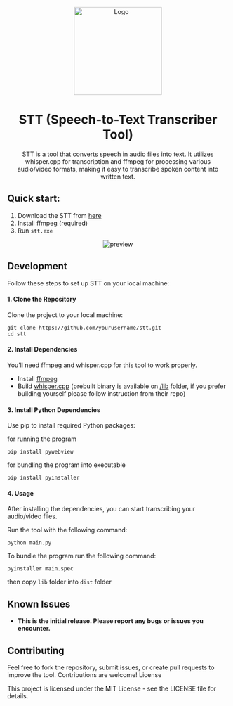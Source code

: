 <p align="center">
  <a href="https://github.com/miukyo/stt">
    <img src="https://github.com/user-attachments/assets/99968b8a-18e2-4ca0-b8e5-34e49d57093d" alt="Logo" width="200" height="200">
  </a>

  <h1 align="center">STT (Speech-to-Text Transcriber Tool)</h3>

  <p align="center">
    STT is a tool that converts speech in audio files into text. It utilizes whisper.cpp for transcription and ffmpeg for processing various audio/video formats, making it easy to transcribe spoken content into written text.
</p>

## Quick start:
1. Download the STT from [here](https://github.com/miukyo/stt/releases/)
2. Install ffmpeg (required)
4. Run `stt.exe`
   
<p align="center">
<img src="https://github.com/user-attachments/assets/4acdbae8-d081-41cf-84e3-391219dd0c2d" alt="preview">
</p>

## Development
Follow these steps to set up STT on your local machine:
#### 1. Clone the Repository

Clone the project to your local machine:
```
git clone https://github.com/yourusername/stt.git
cd stt
```
#### 2. Install Dependencies

You’ll need ffmpeg and whisper.cpp for this tool to work properly.
- Install [ffmpeg](https://www.ffmpeg.org/download.html)
- Build [whisper.cpp](https://github.com/ggerganov/whisper.cpp) (prebuilt binary is available on [/lib](https://github.com/miukyo/stt/tree/master/lib) folder, if you prefer building yourself please follow instruction from their repo)

#### 3. Install Python Dependencies

Use pip to install required Python packages:

for running the program

```
pip install pywebview
```

for bundling the program into executable

```
pip install pyinstaller
```

#### 4. Usage

After installing the dependencies, you can start transcribing your audio/video files.

Run the tool with the following command:

```
python main.py
```

To bundle the program run the following command:

```
pyinstaller main.spec
```

then copy `lib` folder into `dist` folder

## Known Issues

- **This is the initial release. Please report any bugs or issues you encounter.**

## Contributing

Feel free to fork the repository, submit issues, or create pull requests to improve the tool. Contributions are welcome!
License

This project is licensed under the MIT License - see the LICENSE file for details.
